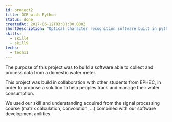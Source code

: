 ```yaml
---
id: project2
title: OCR with Python
status: done
createdAt: 2017-06-12T03:01:00.000Z
shortDescription: "Optical character recognition software built in python"
skills:
  - skill4  
  - skill9
techs:
  - tech11
---
```

The purpose of this project was to build a software able to collect and process data from a domestic water meter.

This project was build in collaboration with other students from EPHEC, in order to propose a solution to help peoples track and manage their water consumption.

We used our skill and understanding acquired from the signal processing course (matrix calculation, convolution, ...) combined with our software development abilities.